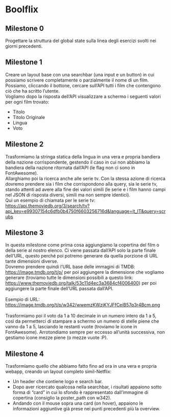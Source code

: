 # Boolflix

## Milestone 0
Progettare la struttura del global state sulla linea degli esercizi svolti nei giorni precedenti.

## Milestone 1
Creare un layout base con una searchbar (una input e un button) in cui possiamo scrivere completamente o parzialmente il nome di un film.<br>
Possiamo, cliccando il  bottone, cercare sull’API tutti i film che contengono ciò che ha scritto l’utente.<br>
Vogliamo dopo la risposta dell’API visualizzare a schermo i seguenti valori per ogni film trovato: 
- Titolo
- Titolo Originale
- Lingua
- Voto

## Milestone 2
Trasformiamo la stringa statica della lingua in una vera e propria bandiera della nazione corrispondente, gestendo il caso in cui non abbiamo la bandiera della nazione ritornata dall’API (le flag non ci sono in FontAwesome).<br>
Allarghiamo poi la ricerca anche alle serie tv. Con la stessa azione di ricerca dovremo prendere sia i film che corrispondono alla query, sia le serie tv, stando attenti ad avere alla fine dei valori simili (le serie e i film hanno campi nel JSON di risposta diversi, simili ma non sempre identici).<br>
Qui un esempio di chiamata per le serie tv:
https://api.themoviedb.org/3/search/tv?api_key=e99307154c6dfb0b4750f6603256716d&language=it_IT&query=scrubs

## Milestone 3
In questa milestone come prima cosa aggiungiamo la copertina del film o della serie al nostro elenco. Ci viene passata dall’API solo la parte finale dell’URL, questo perché poi potremo generare da quella porzione di URL tante dimensioni diverse.<br>
Dovremo prendere quindi l’URL base delle immagini di TMDB: https://image.tmdb.org/t/p/ per poi aggiungere la dimensione che vogliamo generare (troviamo tutte le dimensioni possibili a questo link: https://www.themoviedb.org/talk/53c11d4ec3a3684cf4006400) per poi aggiungere la parte finale dell’URL passata dall’API.<br>
<br>
Esempio di URL:<br>
https://image.tmdb.org/t/p/w342/wwemzKWzjKYJFfCeiB57q3r4Bcm.png<br>
<br>
Trasformiamo poi il voto da 1 a 10 decimale in un numero intero da 1 a 5, così da permetterci di stampare a schermo un numero di stelle piene che vanno da 1 a 5, lasciando le restanti vuote (troviamo le icone in FontAwesome).
Arrotondiamo sempre per eccesso all’unità successiva, non gestiamo icone mezze piene (o mezze vuote :P).

## Milestone 4
Trasformiamo quello che abbiamo fatto fino ad ora in una vera e propria webapp, creando un layout completo simil-Netflix:
- Un header che contiene logo e search bar.
- Dopo aver ricercato qualcosa nella searchbar, i risultati appaiono sotto forma di “card” in cui lo sfondo è rappresentato dall’immagine di copertina (consiglio la poster_path con w342).
- Andando con il mouse sopra una card (on hover), appaiono le informazioni aggiuntive già prese nei punti precedenti più la overview.
